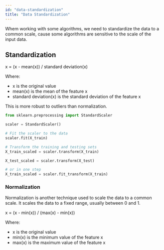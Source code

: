 ```yaml
---
id: "data-standardization"
title: "Data Standardization"
---
```


Whem working with some algorithms, we need to standardize the data to a common scale, cause some algorithms are sensitive to the scale of the input data.

## Standardization

x = (x - mean(x)) / standard deviation(x)

Where:

- x is the original value
- mean(x) is the mean of the feature x
- standard deviation(x) is the standard deviation of the feature x

This is more robust to outliers than normalization.

```python
from sklearn.preprocessing import StandardScaler

scaler = StandardScaler()

# Fit the scaler to the data
scaler.fit(X_train)

# Transform the training and testing sets
X_train_scaled = scaler.transform(X_train)

X_test_scaled = scaler.transform(X_test)

# or in one step
X_train_scaled = scaler.fit_transform(X_train)
```

### Normalization

Normalization is another technique used to scale the data to a common scale. It scales the data to a fixed range, usually between 0 and 1.

x = (x - min(x)) / (max(x) - min(x))

Where:

- x is the original value
- min(x) is the minimum value of the feature x
- max(x) is the maximum value of the feature x
